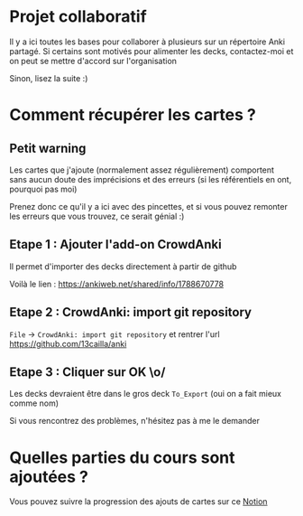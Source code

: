 # Projet collaboratif
Il y a ici toutes les bases pour collaborer à plusieurs sur un répertoire Anki partagé. Si certains sont motivés pour alimenter les decks, contactez-moi et on peut se mettre d'accord sur l'organisation

Sinon, lisez la suite :)

# Comment récupérer les cartes ?

## Petit warning
Les cartes que j'ajoute (normalement assez régulièrement) comportent sans aucun doute des imprécisions et des erreurs (si les référentiels en ont, pourquoi pas moi)

Prenez donc ce qu'il y a ici avec des pincettes, et si vous pouvez remonter les erreurs que vous trouvez, ce serait génial :)

## Etape 1 : Ajouter l'add-on CrowdAnki
Il permet d'importer des decks directement à partir de github

Voilà le lien : https://ankiweb.net/shared/info/1788670778

## Etape 2 : CrowdAnki: import git repository
`File` -> `CrowdAnki: import git repository` et rentrer l'url https://github.com/13cailla/anki

## Etape 3 : Cliquer sur OK \o/
Les decks devraient être dans le gros deck `To_Export` (oui on a fait mieux comme nom)

Si vous rencontrez des problèmes, n'hésitez pas à me le demander

# Quelles parties du cours sont ajoutées ?
Vous pouvez suivre la progression des ajouts de cartes sur ce [Notion](https://holly-lift-c14.notion.site/a785c4eb9de942b1b26f1b57a1207a78?v=6de07ef6f02545b59a138430c057a78f)
